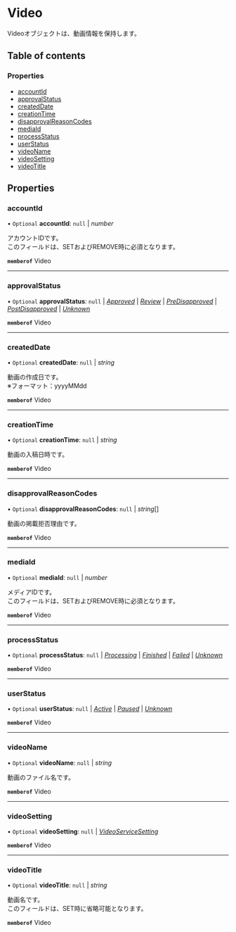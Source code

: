 # Video


<div lang=\"ja\">Videoオブジェクトは、動画情報を保持します。</div> 

## Table of contents

### Properties

- [accountId](video.md#accountid)
- [approvalStatus](video.md#approvalstatus)
- [createdDate](video.md#createddate)
- [creationTime](video.md#creationtime)
- [disapprovalReasonCodes](video.md#disapprovalreasoncodes)
- [mediaId](video.md#mediaid)
- [processStatus](video.md#processstatus)
- [userStatus](video.md#userstatus)
- [videoName](video.md#videoname)
- [videoSetting](video.md#videosetting)
- [videoTitle](video.md#videotitle)

## Properties

### accountId

• `Optional` **accountId**: ``null`` \| *number*

<div lang=\"ja\"> アカウントIDです。<br> このフィールドは、SETおよびREMOVE時に必須となります。 </div> 

**`memberof`** Video

___

### approvalStatus

• `Optional` **approvalStatus**: ``null`` \| [*Approved*](./enums/videoserviceapprovalstatus.md#approved) \| [*Review*](./enums/videoserviceapprovalstatus.md#review) \| [*PreDisapproved*](./enums/videoserviceapprovalstatus.md#predisapproved) \| [*PostDisapproved*](./enums/videoserviceapprovalstatus.md#postdisapproved) \| [*Unknown*](./enums/videoserviceapprovalstatus.md#unknown)

**`memberof`** Video

___

### createdDate

• `Optional` **createdDate**: ``null`` \| *string*

<div lang=\"ja\">動画の作成日です。<br>※フォーマット：yyyyMMdd</div> 

**`memberof`** Video

___

### creationTime

• `Optional` **creationTime**: ``null`` \| *string*

<div lang=\"ja\">動画の入稿日時です。</div> 

**`memberof`** Video

___

### disapprovalReasonCodes

• `Optional` **disapprovalReasonCodes**: ``null`` \| *string*[]

<div lang=\"ja\">動画の掲載拒否理由です。</div> 

**`memberof`** Video

___

### mediaId

• `Optional` **mediaId**: ``null`` \| *number*

<div lang=\"ja\"> メディアIDです。<br> このフィールドは、SETおよびREMOVE時に必須となります。 </div> 

**`memberof`** Video

___

### processStatus

• `Optional` **processStatus**: ``null`` \| [*Processing*](./enums/videoserviceprocessstatus.md#processing) \| [*Finished*](./enums/videoserviceprocessstatus.md#finished) \| [*Failed*](./enums/videoserviceprocessstatus.md#failed) \| [*Unknown*](./enums/videoserviceprocessstatus.md#unknown)

**`memberof`** Video

___

### userStatus

• `Optional` **userStatus**: ``null`` \| [*Active*](./enums/videoserviceuserstatus.md#active) \| [*Paused*](./enums/videoserviceuserstatus.md#paused) \| [*Unknown*](./enums/videoserviceuserstatus.md#unknown)

**`memberof`** Video

___

### videoName

• `Optional` **videoName**: ``null`` \| *string*

<div lang=\"ja\">動画のファイル名です。</div> 

**`memberof`** Video

___

### videoSetting

• `Optional` **videoSetting**: ``null`` \| [*VideoServiceSetting*](videoservicesetting.md)

**`memberof`** Video

___

### videoTitle

• `Optional` **videoTitle**: ``null`` \| *string*

<div lang=\"ja\"> 動画名です。<br> このフィールドは、SET時に省略可能となります。 </div> 

**`memberof`** Video
